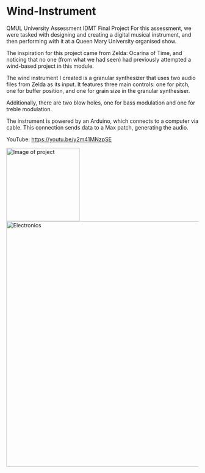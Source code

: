 # Wind-Instrument
QMUL University Assessment IDMT Final Project
For this assessment, we were tasked with designing and creating a digital musical instrument, and then performing with it at a Queen Mary University organised show.

The inspiration for this project came from Zelda: Ocarina of Time, and noticing that no one (from what we had seen) had previously attempted a wind-based project in this module.

The wind instrument I created is a granular synthesizer that uses two audio files from Zelda as its input. It features three main controls: one for pitch, one for buffer position, and one for grain size in the granular synthesiser.

Additionally, there are two blow holes, one for bass modulation and one for treble modulation.

The instrument is powered by an Arduino, which connects to a computer via cable. This connection sends data to a Max patch, generating the audio.

YouTube: https://youtu.be/y2m41MNzpSE


<img width="192" alt="Image of project" src="https://github.com/Bastow2000/Wind-Instrument/assets/77554338/70402f64-5328-4bab-ac2f-6e177f7e9c54">

<img width="643" alt="Electronics" src="https://github.com/Bastow2000/Wind-Instrument/assets/77554338/f20943ba-9eca-49e7-b77b-d4c33a81efd2">
